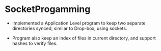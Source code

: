 # SocketProgamming

* Implemented a Application Level program to keep two separate directories synced, similar to Drop-box, using sockets.

* Program also keep an index of files in current directory, and support hashes to verify files.
